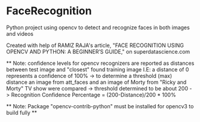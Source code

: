 # FaceRecognition
Python project using opencv to detect and recognize faces in both images and videos
	

Created with help of RAMIZ RAJA's article, "FACE RECOGNITION USING OPENCV AND PYTHON: A BEGINNER’S GUIDE," on superdatascience.com



** Note: confidence levels for opencv recognizers are reported as distances between test image and "closest" found training image
	I.E: a distance of 0 represents a confidence of 100%
	-> to determine a threshold (max) distance an image from att_faces and an image of Morty from "Ricky and Morty" TV show were compared
	-> threshold determined to be about 200
	-> Recognition Confidence Percentage = (200-Distance)/200 * 100%

** Note: Package "opencv-contrib-python" must be installed for opencv3 to build fully **

